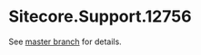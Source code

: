 # Sitecore.Support.12756

See [master branch](https://github.com/sitecoresupport/Sitecore.Support.12756) for details.